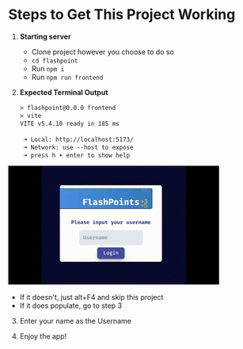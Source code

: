 # Steps to Get This Project Working

1. **Starting server**

   - Clone project however you choose to do so
   - `cd flashpoint`
   - Run `npm i`
   - Run `npm run frontend`

2. **Expected Terminal Output**

   ```
   > flashpoint@0.0.0 frontend
   > vite
   VITE v5.4.10 ready in 185 ms

    ➜ Local: http://localhost:5173/
    ➜ Network: use --host to expose
    ➜ press h + enter to show help
   ```

![Main Screen](flashpoint/src/assets/Flashpoint.gif)

- If it doesn't, just alt+F4 and skip this project
- If it does populate, go to step 3

3. Enter your name as the Username

4. Enjoy the app!

